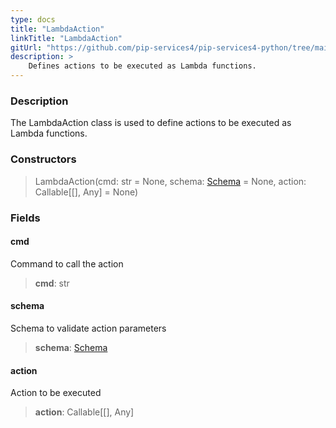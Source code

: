 ```yaml
---
type: docs
title: "LambdaAction"
linkTitle: "LambdaAction"
gitUrl: "https://github.com/pip-services4/pip-services4-python/tree/main/pip-services4-aws-python"
description: >
    Defines actions to be executed as Lambda functions.
---
```


### Description

The LambdaAction class is used to define actions to be executed as Lambda functions.

### Constructors

> LambdaAction(cmd: str = None, schema: [Schema](../../../data/validate/schema) = None, action: Callable[[], Any] = None)

### Fields

<span class="hide-title-link">

#### cmd
Command to call the action
> **cmd**: str

#### schema
Schema to validate action parameters
> **schema**: [Schema](../../../data/validate/schema)

#### action
Action to be executed
> **action**: Callable[[], Any]

</span>
